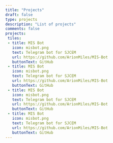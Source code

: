 ```yaml
---
title: "Projects"
draft: false
type: projects
description: "List of projects"
comments: false
projects:
 tiles:
 - title: MIS Bot
   icon: misbot.png
   text: Telegram bot for SJCEM
   url: https://github.com/ArionMiles/MIS-Bot
   buttonText: GitHub
 - title: MIS Bot
   icon: misbot.png
   text: Telegram bot for SJCEM
   url: https://github.com/ArionMiles/MIS-Bot
   buttonText: GitHub
 - title: MIS Bot
   icon: misbot.png
   text: Telegram bot for SJCEM
   url: https://github.com/ArionMiles/MIS-Bot
   buttonText: GitHub
 - title: MIS Bot
   icon: misbot.png
   text: Telegram bot for SJCEM
   url: https://github.com/ArionMiles/MIS-Bot
   buttonText: GitHub
---
```

